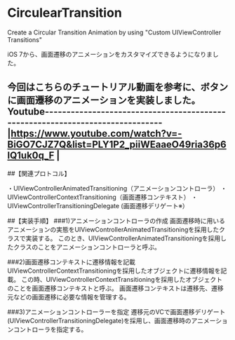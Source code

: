 # CirculearTransition

Create a Circular Transition Animation by using "Custom UIViewController Transitions"


iOS 7から、画面遷移のアニメーションをカスタマイズできるようになりました。

今回はこちらのチュートリアル動画を参考に、ボタンに画面遷移のアニメーションを実装しました。
Youtube------------------------------------------------------------------------------
|https://www.youtube.com/watch?v=-BiGO7CJZ7Q&list=PLY1P2_piiWEaaeO49ria36p6lQ1uk0q_F |
--------------------------------------------------------------------------------------


##【関連プロトコル】

・UIViewControllerAnimatedTransitioning（アニメーションコントローラ）
・UIViewControllerContextTransitioning（画面遷移コンテキスト）
・UIViewControllerTransitioningDelegate (画面遷移デリゲート※）



##【実装手順】
###1)アニメーションコントローラの作成
画面遷移時に用いるアニメーションの実態をUIViewControllerAnimatedTransitioningを採用したクラスで実装する。
このとき、UIViewControllerAnimatedTransitioningを採用したクラスのことをアニメーションコントローラと呼ぶ。

###2)画面遷移コンテキストに遷移情報を記載
UIViewControllerContextTransitioningを採用したオブジェクトに遷移情報を記載。
この時、UIViewControllerContextTransitioningを採用したオブジェクトのことを画面遷移コンテキストと呼ぶ。
画面遷移コンテキストは遷移先、遷移元などの画面遷移に必要な情報を管理する。

###3)アニメーションコントローラーを指定
遷移元のVCで画面遷移デリゲート(UIViewControllerTransitioningDelegate)を採用し、画面遷移時のアニメーションコントローラを指定する。



